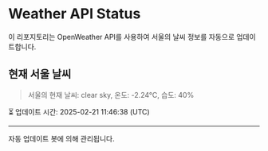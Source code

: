
# Weather API Status

이 리포지토리는 OpenWeather API를 사용하여 서울의 날씨 정보를 자동으로 업데이트합니다.

## 현재 서울 날씨
> 서울의 현재 날씨: clear sky, 온도: -2.24°C, 습도: 40%

⏳ 업데이트 시간: 2025-02-21 11:46:38 (UTC)

---
자동 업데이트 봇에 의해 관리됩니다.
